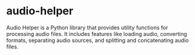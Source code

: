 # audio-helper
Audio Helper is a Python library that provides utility functions for processing audio files. It includes features like loading audio, converting formats, separating audio sources, and splitting and concatenating audio files.
